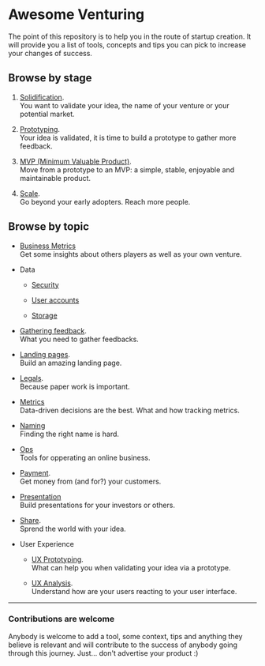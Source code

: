 # Awesome Venturing

The point of this repository is to help you in the route of startup creation. It
will provide you a list of tools, concepts and tips you can pick to increase your
changes of success.

## Browse by stage

1. [Solidification](./by-stage/1-solidification.md#readme).
   <br>You want to validate your idea, the name of your venture or your potential market.

2. [Prototyping](./by-stage/2-prototyping.md#readme).
   <br>Your idea is validated, it is time to build a prototype to gather more feedback.

3. [MVP (Minimum Valuable Product)](./by-stage/3-minimum-viable-product.md#readme).
   <br>Move from a prototype to an MVP: a simple, stable, enjoyable and maintainable product.

4. [Scale](./by-stage/4-scale.md#readme).
   <br>Go beyond your early adopters. Reach more people.

## Browse by topic

- [Business Metrics](./by-topic/business-metrics.md#readme)
  <br>Get some insights about others players as well as your own venture.

- Data
    - [Security](./by-topic/data/security.md#readme)

    - [User accounts](./by-topic/data/user-accounts.md#readme)

    - [Storage](./by-topic/data/storage.md#readme)

- [Gathering feedback](./by-topic/gathering-feedback.md#readme).
  <br>What you need to gather feedbacks.

- [Landing pages](./by-topic/landing-pages.md#readme).
  <br>Build an amazing landing page.

- [Legals](./by-topic/legals.md#readme).
  <br>Because paper work is important.

- [Metrics](./by-topic/metrics#readme)
  <br>Data-driven decisions are the best. What and how tracking metrics.

- [Naming](./by-topic/naming.md#readme)
  <br>Finding the right name is hard.
  
- [Ops](./by-topic/operations.md)
  <br>Tools for opperating an online business.

- [Payment](./by-topic/payment.md#readme).
  <br>Get money from (and for?) your customers.

- [Presentation](./by-topic/presentations.md)
  <br>Build presentations for your investors or others.

- [Share](./by-topic/share.md#readme).
  <br>Sprend the world with your idea.

- User Experience
    - [UX Prototyping](./by-topic/ux/prototyping.md#readme).
      <br>What can help you when validating your idea via a prototype.

    - [UX Analysis](./by-topic/ux/analysis.md#readme).
      <br>Understand how are your users reacting to your user interface.<br>

---

### Contributions are welcome

Anybody is welcome to add a tool, some context, tips and anything they believe
is relevant and will contribute to the success of anybody going through this
journey. Just... don't advertise your product :)
